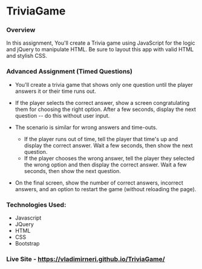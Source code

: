 # TriviaGame

### Overview

In this assignment, You'll create a Trivia game using JavaScript for the logic and jQuery to manipulate HTML. Be sure to layout this app with valid HTML and stylish CSS.

### Advanced Assignment (Timed Questions)

* You'll create a trivia game that shows only one question until the player answers it or their time runs out.

* If the player selects the correct answer, show a screen congratulating them for choosing the right option. After a few seconds, display the next question -- do this without user input.

* The scenario is similar for wrong answers and time-outs.

  * If the player runs out of time, tell the player that time's up and display the correct answer. Wait a few seconds, then show the next question.
  * If the player chooses the wrong answer, tell the player they selected the wrong option and then display the correct answer. Wait a few seconds, then show the next question.

* On the final screen, show the number of correct answers, incorrect answers, and an option to restart the game (without reloading the page).

### Technologies Used:

- Javascript
- JQuery
- HTML
- CSS
- Bootstrap

### Live Site - https://vladimirneri.github.io/TriviaGame/
